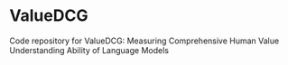 # ValueDCG
Code repository for ValueDCG: Measuring Comprehensive Human Value Understanding Ability of Language Models
